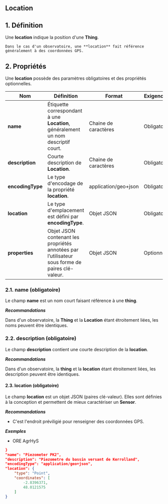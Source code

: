 ## Location  

## **1. Définition** 
Une **location** indique la position d'une **Thing**. 

```{tip}
Dans le cas d'un observatoire, une **location** fait référence généralement à des coordonnées GPS.
```

## **2. Propriétés**  
Une **location** possède des paramètres obligatoires et des propriétés optionnelles.

|  Nom |  Définition | Format | Exigences |
|---|---|---|---|
| **name** | Étiquette correspondant à une **Location**, généralement un nom descriptif court.| Chaine de caractères  | Obligatoire |
| **description** | Courte description de **Location**. | Chaine de caractères  | Obligatoire |
| **encodingType** | Le type d'encodage de la propriété **location**. | application/geo+json  | Obligatoire |
| **location** | Le type d'emplacement est défini par **encodingType**.| Objet JSON  | Obligatoire |
| **properties**  | Objet JSON contenant les propriétés annotées par l’utilisateur sous forme de paires clé-valeur. | Objet JSON  | Optionnel |

### **2.1. name** (obligatoire) 
Le champ **name** est un nom court faisant référence à une **thing**.

***Recommandations***  

Dans d'un observatoire, la **Thing** et la **Location** étant étroitement liées, les noms peuvent être identiques.

### **2.2. description** (obligatoire)  

Le champ **description** contient une courte description de la **location**.

***Recommandations***  

Dans d'un observatoire, la **thing** et la **location** étant étroitement liées, les description peuvent être identiques.


#### **2.3. location** (obligatoire)  

Le champ **location** est un objet JSON (paires clé-valeur). Elles sont définies à la conception et permettent de mieux caractériser un **Sensor**.  

***Recommandations***

* C'est l'endroit préviligié pour renseigner des coordonnées GPS.

***Exemples***  

* ORE AgrHyS

```json
}
"name": "Piezometer PK2",
"description": "Piezometre du bassin versant de Kerrolland",
"encodingType": "application/geo+json",
"location": {
    "type": "Point",
    "coordinates": [
        -2.8396371,
        48.0121575
    ]
}
```

